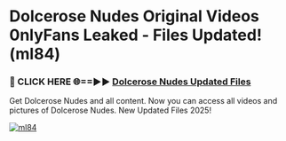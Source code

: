 # Dolcerose Nudes Original Videos 0nlyFans Leaked - Files Updated! (ml84)

<h3>🔴 CLICK HERE 🌐==►► <a href="https://tinyurl.com/y5r63du9" rel="nofollow">Dolcerose Nudes Updated Files</a></h3>

Get Dolcerose Nudes and all content. Now you can access all videos and pictures of Dolcerose Nudes. New Updated Files 2025!

[![ml84](https://i.imgur.com/UVo9nyh.gif)](https://tinyurl.com/y5r63du9)